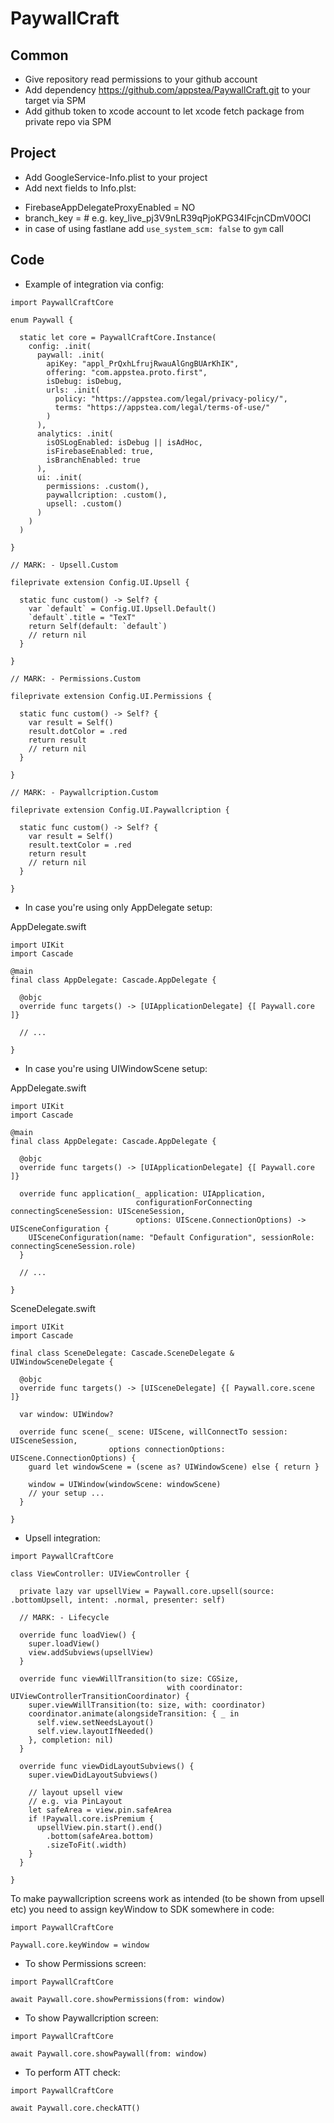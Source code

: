 # PaywallCraft

## Common

* Give repository read permissions to your github account
* Add dependency https://github.com/appstea/PaywallCraft.git to your target via SPM
* Add github token to xcode account to let xcode fetch package from private repo via SPM

## Project

* Add GoogleService-Info.plist to your project
* Add next fields to Info.plst:
- FirebaseAppDelegateProxyEnabled = NO
- branch_key = <Your branch api key> # e.g. key_live_pj3V9nLR39qPjoKPG34IFcjnCDmV0OCI
- in case of using fastlane add `use_system_scm: false` to `gym` call

## Code

* Example of integration via config:
```
import PaywallCraftCore

enum Paywall {

  static let core = PaywallCraftCore.Instance(
    config: .init(
      paywall: .init(
        apiKey: "appl_PrQxhLfrujRwauAlGngBUArKhIK",
        offering: "com.appstea.proto.first",
        isDebug: isDebug,
        urls: .init(
          policy: "https://appstea.com/legal/privacy-policy/",
          terms: "https://appstea.com/legal/terms-of-use/"
        )
      ),
      analytics: .init(
        isOSLogEnabled: isDebug || isAdHoc,
        isFirebaseEnabled: true,
        isBranchEnabled: true
      ),
      ui: .init(
        permissions: .custom(),
        paywallcription: .custom(),
        upsell: .custom()
      )
    )
  )

}

// MARK: - Upsell.Custom

fileprivate extension Config.UI.Upsell {

  static func custom() -> Self? {
    var `default` = Config.UI.Upsell.Default()
    `default`.title = "TexT"
    return Self(default: `default`)
    // return nil
  }

}

// MARK: - Permissions.Custom

fileprivate extension Config.UI.Permissions {

  static func custom() -> Self? {
    var result = Self()
    result.dotColor = .red
    return result
    // return nil
  }

}

// MARK: - Paywallcription.Custom

fileprivate extension Config.UI.Paywallcription {

  static func custom() -> Self? {
    var result = Self()
    result.textColor = .red
    return result
    // return nil
  }

}

```
* In case you're using only AppDelegate setup:

AppDelegate.swift
```
import UIKit
import Cascade

@main
final class AppDelegate: Cascade.AppDelegate {

  @objc
  override func targets() -> [UIApplicationDelegate] {[ Paywall.core ]}

  // ...

}
```

* In case you're using UIWindowScene setup:

AppDelegate.swift
```
import UIKit
import Cascade

@main
final class AppDelegate: Cascade.AppDelegate {

  @objc
  override func targets() -> [UIApplicationDelegate] {[ Paywall.core ]}

  override func application(_ application: UIApplication,
                            configurationForConnecting connectingSceneSession: UISceneSession,
                            options: UIScene.ConnectionOptions) -> UISceneConfiguration {
    UISceneConfiguration(name: "Default Configuration", sessionRole: connectingSceneSession.role)
  }
  
  // ...

}

```

SceneDelegate.swift
```
import UIKit
import Cascade

final class SceneDelegate: Cascade.SceneDelegate & UIWindowSceneDelegate {

  @objc
  override func targets() -> [UISceneDelegate] {[ Paywall.core.scene ]}

  var window: UIWindow?

  override func scene(_ scene: UIScene, willConnectTo session: UISceneSession,
                      options connectionOptions: UIScene.ConnectionOptions) {
    guard let windowScene = (scene as? UIWindowScene) else { return }

    window = UIWindow(windowScene: windowScene)
    // your setup ...
  }

}
```

* Upsell integration:
```
import PaywallCraftCore

class ViewController: UIViewController {

  private lazy var upsellView = Paywall.core.upsell(source: .bottomUpsell, intent: .normal, presenter: self)

  // MARK: - Lifecycle

  override func loadView() {
    super.loadView()
    view.addSubviews(upsellView)
  }

  override func viewWillTransition(to size: CGSize,
                                   with coordinator: UIViewControllerTransitionCoordinator) {
    super.viewWillTransition(to: size, with: coordinator)
    coordinator.animate(alongsideTransition: { _ in
      self.view.setNeedsLayout()
      self.view.layoutIfNeeded()
    }, completion: nil)
  }

  override func viewDidLayoutSubviews() {
    super.viewDidLayoutSubviews()

    // layout upsell view
    // e.g. via PinLayout
    let safeArea = view.pin.safeArea
    if !Paywall.core.isPremium {
      upsellView.pin.start().end()
        .bottom(safeArea.bottom)
        .sizeToFit(.width)
    }
  }

}
```

To make paywallcription screens work as intended (to be shown from upsell etc) you need to assign keyWindow to SDK somewhere in code:
```
import PaywallCraftCore

Paywall.core.keyWindow = window
```

* To show Permissions screen:
```
import PaywallCraftCore

await Paywall.core.showPermissions(from: window)
```

* To show Paywallcription screen:
```
import PaywallCraftCore

await Paywall.core.showPaywall(from: window)
```

* To perform ATT check:
```
import PaywallCraftCore

await Paywall.core.checkATT()
```

